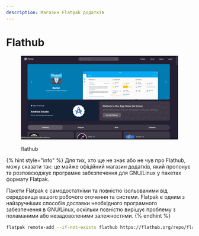 ```yaml
---
description: Магазин Flatpak додатків
---
```


# Flathub

<figure><img src="../../../.gitbook/assets/image (44).png" alt=""><figcaption><p>flathub</p></figcaption></figure>

{% hint style="info" %}
Для тих, хто ще не знає або не чув про Flathub, можу сказати так: це майже офіційний магазин додатків, який пропонує та розповсюджує програмне забезпечення для GNU/Linux у пакетах формату Flatpak.

Пакети Flatpak є самодостатніми та повністю ізольованими від середовища вашого робочого оточення та системи. Flatpak є одним з найзручніших способів доставки необхідного програмного забезпечення в GNU/Linux, оскільки повністю вирішує проблему з поламаними або незадоволеними залежностями.
{% endhint %}

```bash
flatpak remote-add --if-not-exists flathub https://flathub.org/repo/flathub.flatpakrepo
```
